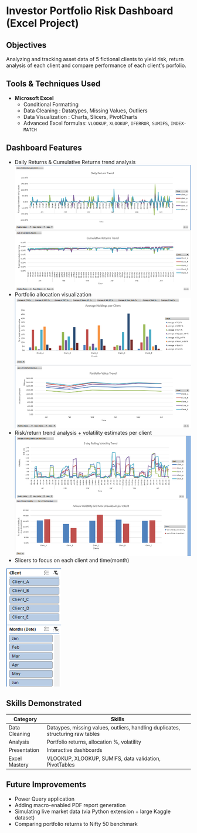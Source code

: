 # Investor Portfolio Risk Dashboard (Excel Project)

## Objectives 

Analyzing and tracking asset data of 5 fictional clients to yield risk, return analysis of each client and compare performance of each client's porfolio.

## Tools & Techniques Used

- **Microsoft Excel**
  - Conditional Formatting
  - Data Cleaning : Datatypes, Missing Values, Outliers
  - Data Visualization : Charts, Slicers, PivotCharts
  - Advanced Excel formulas: `VLOOKUP`, `XLOOKUP`, `IFERROR`, `SUMIFS`, `INDEX-MATCH`

## Dashboard Features

-  Daily Returns & Cumulative Returns trend analysis 
![alt text](image-1.png)
-  Portfolio allocation visualization
![alt text](image-2.png)
-  Risk/return trend analysis + volatility estimates per client
![alt text](image-3.png)
-  Slicers to focus on each client and time(month)

  ![alt text](image-4.png)

## Skills Demonstrated

| Category       | Skills                                       |
|----------------|----------------------------------------------|
| Data Cleaning  | Dataypes, missing values, outliers, handling duplicates, structuring raw tables |
| Analysis       | Portfolio returns, allocation %, volatility  |
| Presentation   | Interactive dashboards   |
| Excel Mastery  | VLOOKUP, XLOOKUP, SUMIFS, data validation, PivotTables |


## Future Improvements

- Power Query application
- Adding macro-enabled PDF report generation  
- Simulating live market data (via Python extension + large Kaggle dataset)  
- Comparing portfolio returns to Nifty 50 benchmark  

